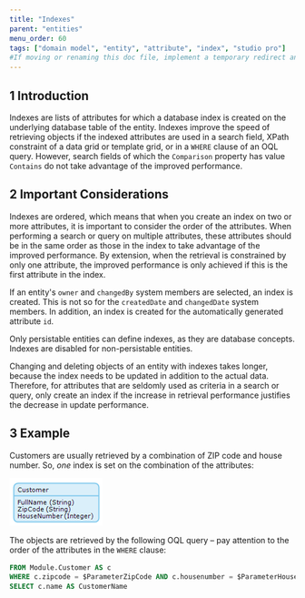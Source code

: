 ```yaml
---
title: "Indexes"
parent: "entities"
menu_order: 60
tags: ["domain model", "entity", "attribute", "index", "studio pro"]
#If moving or renaming this doc file, implement a temporary redirect and let the respective team know they should update the URL in the product. See Mapping to Products for more details.
---
```


## 1 Introduction

Indexes are lists of attributes for which a database index is created on the underlying database table of the entity. Indexes improve the speed of retrieving objects if the indexed attributes are used in a search field, XPath constraint of a data grid or template grid, or in a `WHERE` clause of an OQL query. However, search fields of which the `Comparison` property has value `Contains` do not take advantage of the improved performance.

## 2 Important Considerations

Indexes are ordered, which means that when you create an index on two or more attributes, it is important to consider the order of the attributes. When performing a search or query on multiple attributes, these attributes should be in the same order as those in the index to take advantage of the improved performance. By extension, when the retrieval is constrained by only one attribute, the improved performance is only achieved if this is the first attribute in the index.

If an entity's `owner` and `changedBy` system members are selected, an index is created. This is not so for the `createdDate` and `changedDate` system members. In addition, an index is created for the automatically generated attribute `id`.

Only persistable entities can define indexes, as they are database concepts. Indexes are disabled for non-persistable entities.

Changing and deleting objects of an entity with indexes takes longer, because the index needs to be updated in addition to the actual data. Therefore, for attributes that are seldomly used as criteria in a search or query, only create an index if the increase in retrieval performance justifies the decrease in update performance.

## 3 Example

Customers are usually retrieved by a combination of ZIP code and house number. So, *one* index is set on the combination of the attributes:

![](attachments/domain-model-editor/917548.png)

The objects are retrieved by the following OQL query – pay attention to the order of the attributes in the `WHERE` clause:

```sql
FROM Module.Customer AS c
WHERE c.zipcode = $ParameterZipCode AND c.housenumber = $ParameterHouseNumber
SELECT c.name AS CustomerName
```
